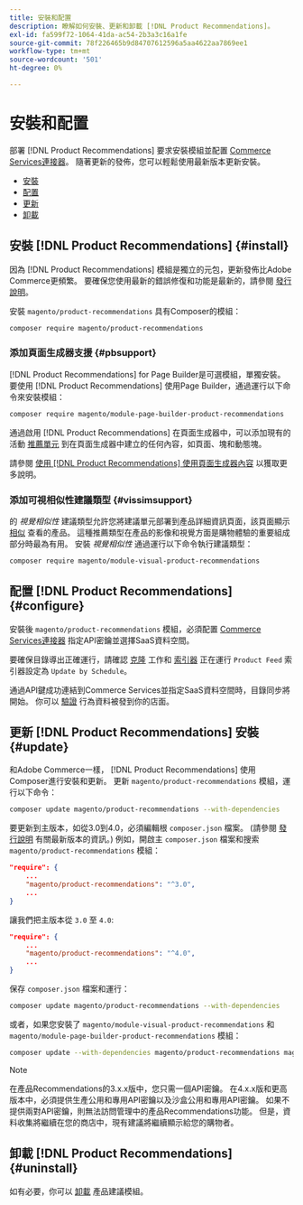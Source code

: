 ```yaml
---
title: 安裝和配置
description: 瞭解如何安裝、更新和卸載 [!DNL Product Recommendations]。
exl-id: fa599f72-1064-41da-ac54-2b3a3c16a1fe
source-git-commit: 78f226465b9d84707612596a5aa4622aa7869ee1
workflow-type: tm+mt
source-wordcount: '501'
ht-degree: 0%

---
```


# 安裝和配置

部署 [!DNL Product Recommendations] 要求安裝模組並配置 [Commerce Services連接器](../landing/saas.md)。 隨著更新的發佈，您可以輕鬆使用最新版本更新安裝。

- [安裝](#install)
- [配置](#configure)
- [更新](#update)
- [卸載](#uninstall)

## 安裝 [!DNL Product Recommendations] {#install}

因為 [!DNL Product Recommendations] 模組是獨立的元包，更新發佈比Adobe Commerce更頻繁。 要確保您使用最新的錯誤修復和功能是最新的，請參閱 [發行說明](release-notes.md)。

安裝 `magento/product-recommendations` 具有Composer的模組：

```bash
composer require magento/product-recommendations
```

### 添加頁面生成器支援 {#pbsupport}

[!DNL Product Recommendations] for Page Builder是可選模組，單獨安裝。 要使用 [!DNL Product Recommendations] 使用Page Builder，通過運行以下命令來安裝模組：

```bash
composer require magento/module-page-builder-product-recommendations
```

通過啟用 [!DNL Product Recommendations] 在頁面生成器中，可以添加現有的活動 [推薦單元](https://experienceleague.adobe.com/docs/commerce-admin/page-builder/add-content/recommendations.html) 到在頁面生成器中建立的任何內容，如頁面、塊和動態塊。

請參閱 [使用 [!DNL Product Recommendations] 使用頁面生成器內容](page-builder.md) 以獲取更多說明。

### 添加可視相似性建議類型 {#vissimsupport}

的 _視覺相似性_ 建議類型允許您將建議單元部署到產品詳細資訊頁面，該頁面顯示 [相似](type.md#visualsim) 查看的產品。 這種推薦類型在產品的影像和視覺方面是購物體驗的重要組成部分時最為有用。 安裝 _視覺相似性_ 通過運行以下命令執行建議類型：

```bash
composer require magento/module-visual-product-recommendations
```

## 配置 [!DNL Product Recommendations] {#configure}

安裝後 `magento/product-recommendations` 模組，必須配置 [Commerce Services連接器](https://experienceleague.adobe.com/docs/commerce-admin/config/services/saas.html) 指定API密鑰並選擇SaaS資料空間。

要確保目錄導出正確運行，請確認 [克隆](https://experienceleague.adobe.com/docs/commerce-operations/configuration-guide/cli/configure-cron-jobs.html) 工作和 [索引器](https://experienceleague.adobe.com/docs/commerce-operations/configuration-guide/cli/manage-indexers.html) 正在運行 `Product Feed` 索引器設定為 `Update by Schedule`。

通過API鍵成功連結到Commerce Services並指定SaaS資料空間時，目錄同步將開始。 你可以 [驗證](verify.md) 行為資料被發到你的店面。

## 更新 [!DNL Product Recommendations] 安裝 {#update}

和Adobe Commerce一樣， [!DNL Product Recommendations] 使用Composer進行安裝和更新。 更新 `magento/product-recommendations` 模組，運行以下命令：

```bash
composer update magento/product-recommendations --with-dependencies
```

要更新到主版本，如從3.0到4.0，必須編輯根 `composer.json` 檔案。 (請參閱 [發行說明](release-notes.md) 有關最新版本的資訊。) 例如，開啟主 `composer.json` 檔案和搜索 `magento/product-recommendations` 模組：

```json
"require": {
    ...
    "magento/product-recommendations": "^3.0",
    ...
}
```

讓我們把主版本從 `3.0` 至 `4.0`:

```json
"require": {
    ...
    "magento/product-recommendations": "^4.0",
    ...
}
```

保存 `composer.json` 檔案和運行：

```bash
composer update magento/product-recommendations --with-dependencies
```

或者，如果您安裝了 `magento/module-visual-product-recommendations` 和 `magento/module-page-builder-product-recommendations` 模組：

```bash
composer update --with-dependencies magento/product-recommendations magento/module-visual-product-recommendations magento/module-page-builder-product-recommendations
```

>[!NOTE]
>
> 在產品Recommendations的3.x.x版中，您只需一個API密鑰。 在4.x.x版和更高版本中，必須提供生產公用和專用API密鑰以及沙盒公用和專用API密鑰。 如果不提供兩對API密鑰，則無法訪問管理中的產品Recommendations功能。 但是，資料收集將繼續在您的商店中，現有建議將繼續顯示給您的購物者。

## 卸載 [!DNL Product Recommendations] {#uninstall}

如有必要，你可以 [卸載](https://experienceleague.adobe.com/docs/commerce-operations/installation-guide/tutorials/uninstall-modules.html) 產品建議模組。

